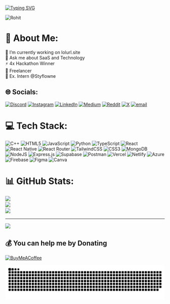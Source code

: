 
[![Typing SVG](https://readme-typing-svg.demolab.com?font=Fira+Code&weight=900&size=35&pause=1000&color=24F74E&vCenter=true&random=false&width=435&lines=Hi,I'm+Rohit)](https://git.io/typing-svg)

![Rohit](https://github.com/user-attachments/assets/580ce971-5965-4d5f-8d63-b648d7eaa07d)



# 💫 About Me:
🔭 I’m currently working on lolurl.site<br>💬 Ask me about SaaS and Technology<br>⚡ 4x Hackathon Winner<br>🔨 Freelancer<br>👾 Ex. Intern @Styflowne


## 🌐 Socials:
[![Discord](https://img.shields.io/badge/Discord-%237289DA.svg?logo=discord&logoColor=white)](https://discord.gg/.r0hit) [![Instagram](https://img.shields.io/badge/Instagram-%23E4405F.svg?logo=Instagram&logoColor=white)](https://instagram.com/r0dth) [![LinkedIn](https://img.shields.io/badge/LinkedIn-%230077B5.svg?logo=linkedin&logoColor=white)](https://www.linkedin.com/in/rohit-debnath/) [![Medium](https://img.shields.io/badge/Medium-12100E?logo=medium&logoColor=white)](https://medium.com/@r0dth) [![Reddit](https://img.shields.io/badge/Reddit-%23FF4500.svg?logo=Reddit&logoColor=white)](https://reddit.com/user/r0dth) [![X](https://img.shields.io/badge/X-black.svg?logo=X&logoColor=white)](https://x.com/r0dth) [![email](https://img.shields.io/badge/Email-D14836?logo=gmail&logoColor=white)](mailto:debnathrohit97@gmail.com) 

# 💻 Tech Stack:
![C++](https://img.shields.io/badge/c++-%2300599C.svg?style=for-the-badge&logo=c%2B%2B&logoColor=white) ![HTML5](https://img.shields.io/badge/html5-%23E34F26.svg?style=for-the-badge&logo=html5&logoColor=white) ![JavaScript](https://img.shields.io/badge/javascript-%23323330.svg?style=for-the-badge&logo=javascript&logoColor=%23F7DF1E) ![Python](https://img.shields.io/badge/python-3670A0?style=for-the-badge&logo=python&logoColor=ffdd54) ![TypeScript](https://img.shields.io/badge/typescript-%23007ACC.svg?style=for-the-badge&logo=typescript&logoColor=white) ![React](https://img.shields.io/badge/react-%2320232a.svg?style=for-the-badge&logo=react&logoColor=%2361DAFB) ![React Native](https://img.shields.io/badge/react_native-%2320232a.svg?style=for-the-badge&logo=react&logoColor=%2361DAFB) ![React Router](https://img.shields.io/badge/React_Router-CA4245?style=for-the-badge&logo=react-router&logoColor=white) ![TailwindCSS](https://img.shields.io/badge/tailwindcss-%2338B2AC.svg?style=for-the-badge&logo=tailwind-css&logoColor=white) ![CSS3](https://img.shields.io/badge/css3-%231572B6.svg?style=for-the-badge&logo=css3&logoColor=white) ![MongoDB](https://img.shields.io/badge/MongoDB-%234ea94b.svg?style=for-the-badge&logo=mongodb&logoColor=white) ![NodeJS](https://img.shields.io/badge/node.js-6DA55F?style=for-the-badge&logo=node.js&logoColor=white) ![Express.js](https://img.shields.io/badge/express.js-%23404d59.svg?style=for-the-badge&logo=express&logoColor=%2361DAFB) ![Supabase](https://img.shields.io/badge/Supabase-3ECF8E?style=for-the-badge&logo=supabase&logoColor=white) ![Postman](https://img.shields.io/badge/Postman-FF6C37?style=for-the-badge&logo=postman&logoColor=white) ![Vercel](https://img.shields.io/badge/vercel-%23000000.svg?style=for-the-badge&logo=vercel&logoColor=white) ![Netlify](https://img.shields.io/badge/netlify-%23000000.svg?style=for-the-badge&logo=netlify&logoColor=#00C7B7) ![Azure](https://img.shields.io/badge/azure-%230072C6.svg?style=for-the-badge&logo=microsoftazure&logoColor=white) ![Firebase](https://img.shields.io/badge/firebase-%23039BE5.svg?style=for-the-badge&logo=firebase) ![Figma](https://img.shields.io/badge/figma-%23F24E1E.svg?style=for-the-badge&logo=figma&logoColor=white) ![Canva](https://img.shields.io/badge/Canva-%2300C4CC.svg?style=for-the-badge&logo=Canva&logoColor=white)
# 📊 GitHub Stats:
![](https://github-readme-stats.vercel.app/api?username=Rohit-Dnath&theme=dark&hide_border=false&include_all_commits=true&count_private=true)<br/>
![](https://nirzak-streak-stats.vercel.app/?user=Rohit-Dnath&theme=dark&hide_border=false)<br/>
![](https://github-readme-stats.vercel.app/api/top-langs/?username=Rohit-Dnath&theme=dark&hide_border=false&include_all_commits=true&count_private=true&layout=compact)

---
[![](https://visitcount.itsvg.in/api?id=Rohit-Dnath&icon=0&color=0)](https://visitcount.itsvg.in)

  ## 💰 You can help me by Donating
  [![BuyMeACoffee](https://img.shields.io/badge/Buy%20Me%20a%20Coffee-ffdd00?style=for-the-badge&logo=buy-me-a-coffee&logoColor=black)](https://buymeacoffee.com/r0dth) 

  
<!-- Proudly created with GPRM ( https://gprm.itsvg.in ) -->


<picture>
  <source
    media="(prefers-color-scheme: dark)"
    srcset="https://raw.githubusercontent.com/platane/snk/output/github-contribution-grid-snake-dark.svg"
  />
  <source
    media="(prefers-color-scheme: light)"
    srcset="https://raw.githubusercontent.com/platane/snk/output/github-contribution-grid-snake.svg"
  />
  <img
    alt="github contribution grid snake animation"
    src="https://raw.githubusercontent.com/platane/snk/output/github-contribution-grid-snake.svg"
  />
</picture>




